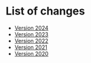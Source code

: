 # List of changes

- [Version 2024](CHANGELOG-2024.md)
- [Version 2023](CHANGELOG-2023.md)
- [Version 2022](CHANGELOG-2022.md)
- [Version 2021](CHANGELOG-2021.md)
- [Version 2020](CHANGELOG-2020.md)

<script type="text/javascript">
  window.location.href=window.location.href+"-2024";
</script>
